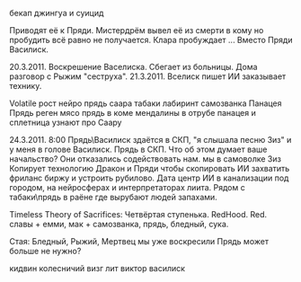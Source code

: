 бекап джингуа и суицид


Приводят её к Пряди. Мистердрём вывел её из смерти в кому но пробудить всё равно не получается. Клара пробуждает ... Вместо Пряди Василиск. 

20.3.2011.
	Воскрешение Васелиска. Сбегает из больницы. Дома разговор с Рыжим "сеструха".
21.3.2011.
	Вселиск пишет ИИ заказывает технику.

Volatile
	рост нейро прядь саара табаки лабиринт самозванка
Панацея
	Прядь реген мясо	прядь в коме мендалины в отрубе панацея и сплетница узнают про Саару

24.3.2011.
	8:00
		Прядь\Василиск здаётся в СКП, "я слышала песню Зиз" и у меня в голове Василиск.
	Прядь в СКП. 		Что об этом думает ваше начальство? 		Они отказались содействовать нам.		мы в самоволке
		Зиз
		Копирует технологию Дракон и Пряди чтобы скопировать ИИ захватить фриланс биржу и устроить рубилово. Дата центр ИИ в канализации под городом, на нейросферах и интерпретаторах лиита. Рядом с табаки\прядь в раёне где вырубают людей запахами.
		
		
		
Timeless Theory of Sacrifices: Четвёртая ступенька. RedHood. Red.
		славы + емми, мак + самозванка, прядь, бледный, сука.
		
Стая: Бледный, Рыжий, Мертвец мы уже воскресили Прядь может больше не нужно?
		
кидвин колесничий визг лит виктор василиск
